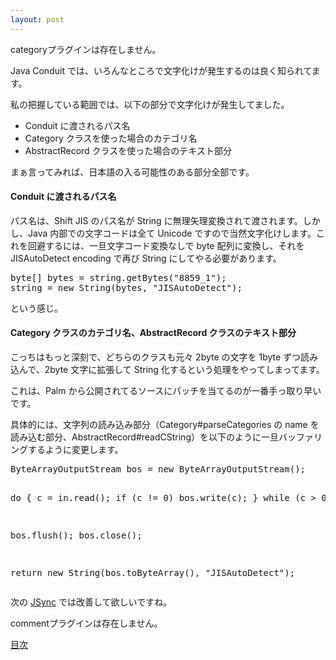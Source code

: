 ```yaml
---
layout: post
---
```

<p><span class="error">categoryプラグインは存在しません。</span></p>
<p>Java Conduit では、いろんなところで文字化けが発生するのは良く知られてます。</p>
<p>私の把握している範囲では、以下の部分で文字化けが発生してました。</p>
<ul>
<li> Conduit に渡されるパス名</li>
<li> Category クラスを使った場合のカテゴリ名</li>
<li> AbstractRecord クラスを使った場合のテキスト部分</li>
</ul>
<p>まぁ言ってみれば、日本語の入る可能性のある部分全部です。</p>
<h4>Conduit に渡されるパス名</h4>
<p>パス名は、Shift JIS のパス名が String に無理矢理変換されて渡されます。しかし、Java 内部での文字コードは全て Unicode ですので当然文字化けします。これを回避するには、一旦文字コード変換なしで byte 配列に変換し、それを JISAutoDetect encoding で再び String にしてやる必要があります。</p>
<pre>byte[] bytes = string.getBytes(&quot;8859_1&quot;);
string = new String(bytes, &quot;JISAutoDetect&quot;);
</pre>
<p>という感じ。</p>
<h4>Category クラスのカテゴリ名、AbstractRecord クラスのテキスト部分</h4>
<p>こっちはもっと深刻で、どちらのクラスも元々 2byte の文字を 1byte ずつ読み込んで、2byte 文字に拡張して String 化するという処理をやってしまってます。</p>
<p>これは、Palm から公開されてるソースにパッチを当てるのが一番手っ取り早いです。</p>
<p>具体的には、文字列の読み込み部分（Category#parseCategories の name を読み込む部分、AbstractRecord#readCString）を以下のように一旦バッファリングするように変更します。</p>
<pre>ByteArrayOutputStream bos = new ByteArrayOutputStream();

do {
  c = in.read();
  if (c != 0)
    bos.write(c);
 } while (c &gt; 0);

 bos.flush();
 bos.close();

 return new String(bos.toByteArray(), &quot;JISAutoDetect&quot;);
</pre>
<p>次の <a href="/?page=JSync" class="wikipage">JSync</a> では改善して欲しいですね。</p>
<p><span class="error">commentプラグインは存在しません。</span> </p>
<p><a href="/?page=Palm+Tips" class="wikipage">目次</a></p>
